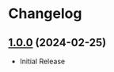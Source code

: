 # Changelog

## [1.0.0](https://github.com/RavingDead/LC_FriendlyCompany/compare/v1.0.0) (2024-02-25)
* Initial Release